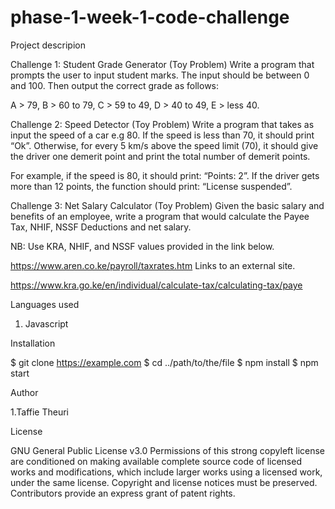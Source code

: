 # phase-1-week-1-code-challenge

Project descripion

Challenge 1: Student Grade Generator (Toy Problem)
Write a program that prompts the user to input student marks. The input should be between 0 and 100. Then output the correct grade as follows:

A > 79, B > 60 to 79, C > 59 to 49, D > 40 to 49, E > less 40.



Challenge 2: Speed Detector (Toy Problem)
Write a program that takes as input the speed of a car e.g 80. If the speed is less than 70, it should print “Ok”. Otherwise, for every 5 km/s above the speed limit (70), it should give the driver one demerit point and print the total number of demerit points.

For example, if the speed is 80, it should print: “Points: 2”. If the driver gets more than 12 points, the function should print: “License suspended”.



Challenge 3: Net Salary Calculator (Toy Problem)
Given the basic salary and benefits of an employee, write a program that would calculate the Payee Tax, NHIF, NSSF Deductions and net salary.

NB: Use KRA, NHIF, and NSSF values provided in the link below.

https://www.aren.co.ke/payroll/taxrates.htm Links to an external site.

https://www.kra.go.ke/en/individual/calculate-tax/calculating-tax/paye


Languages used
1. Javascript

Installation

$ git clone https://example.com
$ cd ../path/to/the/file
$ npm install
$ npm start

Author

1.Taffie Theuri

License


GNU General Public License v3.0 Permissions of this strong copyleft license are conditioned on making available complete source code of licensed works and modifications, which include larger works using a licensed work, under the same license. Copyright and license notices must be preserved. Contributors provide an express grant of patent rights.
